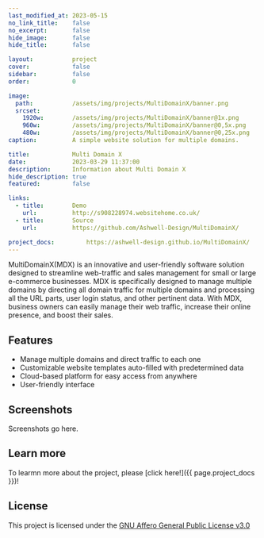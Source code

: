 ```yaml
---
last_modified_at: 2023-05-15
no_link_title:    false 
no_excerpt:       false 
hide_image:       false
hide_title:       false

layout:           project
cover:            false
sidebar:          false
order:            0

image:
  path:           /assets/img/projects/MultiDomainX/banner.png
  srcset:
    1920w:        /assets/img/projects/MultiDomainX/banner@1x.png
    960w:         /assets/img/projects/MultiDomainX/banner@0,5x.png
    480w:         /assets/img/projects/MultiDomainX/banner@0,25x.png
caption:          A simple website solution for multiple domains.

title:            Multi Domain X
date:             2023-03-29 11:37:00
description:      Information about Multi Domain X
hide_description: true
featured:         false

links:
  - title:        Demo
    url:          http://s908228974.websitehome.co.uk/
  - title:        Source
    url:          https://github.com/Ashwell-Design/MultiDomainX/

project_docs:         https://ashwell-design.github.io/MultiDomainX/
---
```


MultiDomainX(MDX) is an innovative and user-friendly software solution designed to streamline web-traffic and sales management for small or large e-commerce businesses. MDX is specifically designed to manage multiple domains by directing all domain traffic for multiple domains and processing all the URL parts, user login status, and other pertinent data. With MDX, business owners can easily manage their web traffic, increase their online presence, and boost their sales.

## Features

- Manage multiple domains and direct traffic to each one
- Customizable website templates auto-filled with predetermined data
- Cloud-based platform for easy access from anywhere
- User-friendly interface

## Screenshots

Screenshots go here.

## Learn more

To learmn more about the project, please [click here!]({{ page.project_docs }})!

## License

This project is licensed under the [GNU Affero General Public License v3.0](/Licenses/AGPL-3.0/)
